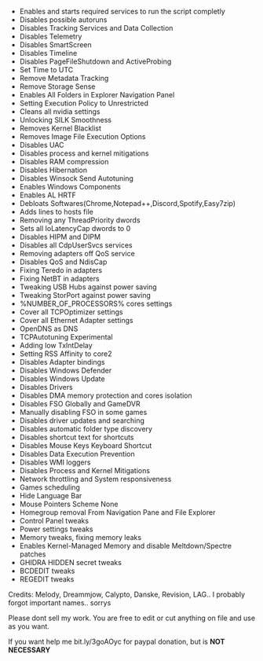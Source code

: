 - Enables and starts required services to run the script completly
- Disables possible autoruns
- Disables Tracking Services and Data Collection
- Disables Telemetry
- Disables SmartScreen
- Disables Timeline
- Disables PageFileShutdown and ActiveProbing
- Set Time to UTC
- Remove Metadata Tracking
- Remove Storage Sense
- Enables All Folders in Explorer Navigation Panel
- Setting Execution Policy to Unrestricted
- Cleans all nvidia settings
- Unlocking SILK Smoothness
- Removes Kernel Blacklist
- Removes Image File Execution Options
- Disables UAC
- Disables process and kernel mitigations
- Disables RAM compression
- Disables Hibernation
- Disables Winsock Send Autotuning
- Enables Windows Components
- Enables AL HRTF
- Debloats Softwares(Chrome,Notepad++,Discord,Spotify,Easy7zip)
- Adds lines to hosts file
- Removing any ThreadPriority dwords
- Sets all IoLatencyCap dwords to 0
- Disables HIPM and DIPM
- Disables all CdpUserSvcs services
- Removing adapters off QoS service
- Disables QoS and NdisCap
- Fixing Teredo in adapters
- Fixing NetBT in adapters
- Tweaking USB Hubs against power saving
- Tweaking StorPort against power saving
- %NUMBER_OF_PROCESSORS% cores settings
- Cover all TCPOptimizer settings
- Cover all Ethernet Adapter settings
- OpenDNS as DNS
- TCPAutotuning Experimental
- Adding low TxIntDelay
- Setting RSS Affinity to core2
- Disables Adapter bindings
- Disables Windows Defender
- Disables Windows Update
- Disables Drivers
- Disables DMA memory protection and cores isolation
- Disables FSO Globally and GameDVR
- Manually disabling FSO in some games
- Disables driver updates and searching
- Disables automatic folder type discovery
- Disables shortcut text for shortcuts
- Disables Mouse Keys Keyboard Shortcut
- Disables Data Execution Prevention
- Disables WMI loggers
- Disables Process and Kernel Mitigations
- Network throttling and System responsiveness
- Games scheduling
- Hide Language Bar
- Mouse Pointers Scheme None
- Homegroup removal From Navigation Pane and File Explorer
- Control Panel tweaks
- Power settings tweaks
- Memory tweaks, fixing memory leaks
- Enables Kernel-Managed Memory and disable Meltdown/Spectre patches
- GHIDRA HIDDEN secret tweaks
- BCDEDIT tweaks
- REGEDIT tweaks

Credits: Melody, Dreammjow, Calypto, Danske, Revision, LAG.. I probably forgot important names.. sorrys

Please dont sell my work. You are free to edit or cut anything on file and use as you want.

If you want help me bit.ly/3goAOyc for paypal donation, but is **NOT NECESSARY**
